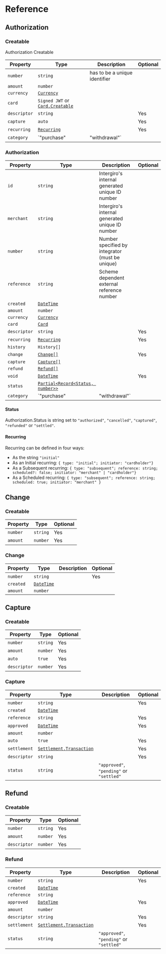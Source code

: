 # Reference
## Authorization

### Creatable

Authorization Creatable

| Property     | Type                                                                 | Description                   | Optional |
|--------------|----------------------------------------------------------------------|-------------------------------|----------|
| `number`     | `string`                                                             | has to be a unique identifier |          |
| `amount`     | `number`                                                             |                               |          |
| `currency`   | [`Currency`](../acquiring/reference.html#currency)                   |                               |          |
| `card`       | `Signed JWT` or [`Card.Creatable`](../acquiring/reference.html#card) |                               |          |
| `descriptor` | `string`                                                             |                               | Yes      |
| `capture`    | `auto`                                                               |                               | Yes      |
| `recurring`  | [`Recurring`](./reference.html#recurring)                            |                               | Yes      |
| `category`   | `"purchase" | "withdrawal"`                                          |                               | Yes      |

### Authorization

| Property     | Type                                                         | Description                                     | Optional |
|--------------|--------------------------------------------------------------|-------------------------------------------------|----------|
| `id`         | `string`                                                     | Intergiro's internal generated unique ID number |          |
| `merchant`   | `string`                                                     | Intergiro's internal generated unique ID number |          |
| `number`     | `string`                                                     | Number specified by integrator (must be unique) |          |
| `reference`  | `string`                                                     | Scheme dependent external reference number      |          |
| `created`    | [`DateTime`](../acquiring/reference.html#datetime)           |                                                 |          |
| `amount`     | `number`                                                     |                                                 |          |
| `currency`   | [`Currency`](../acquiring/reference.html#currency)           |                                                 |          |
| `card`       | [`Card`](../acquiring/reference.html#card)                   |                                                 |          |
| `descriptor` | `string`                                                     |                                                 | Yes      |
| `recurring`  | [`Recurring`](reference.html#recurring)                      |                                                 | Yes      |
| `history`    | `History[]`                                                  |                                                 |          |
| `change`     | [`Change[]`](./reference.html#change)                        |                                                 | Yes      |
| `capture`    | [`Capture[]`](./reference.html#capture)                      |                                                 |          |
| `refund`     | [`Refund[]`](./reference.html#refund)                        |                                                 |          |
| `void`       | [`DateTime`](../acquiring/reference.html#datetime)           |                                                 | Yes      |
| `status`     | [`Partial<Record<Status, number>>`](./reference.html#status) |                                                 |          |
| `category`   | `"purchase" | "withdrawal"`                                  |                                                 | Yes      |

#### Status
Authorization.Status is string set to `"authorized"`, `"cancelled"`, `"captured"`, `"refunded"` or `"settled"`.

#### Recurring
Recurring can be defined in four ways: 
 - As the string `"initial"`
 - As an Initial recurring: `{ type: "initial"; initiator: "cardholder"}`
 - As a Subsequent recurring: `{ type: "subsequent"; reference: string; scheduled?: false; initiator: "merchant" | "cardholder"}`
 - As a Scheduled recurring: `{ type: "subsequent"; reference: string; scheduled: true; initiator: "merchant" }`
 
 ## Change
### Creatable

| Property | Type     | Optional |
|----------|----------|----------|
| `number` | `string` | Yes      |
| `amount` | `number` | Yes      |

### Change

| Property  | Type                                               | Description | Optional |
|-----------|----------------------------------------------------|-------------|----------|
| `number`  | `string`                                           |             | Yes      |
| `created` | [`DateTime`](../acquiring/reference.html#datetime) |             |          |
| `amount`  | `number`                                           |             |          |




## Capture
### Creatable

| Property     | Type     | Optional |
|--------------|----------|----------|
| `number`     | `string` | Yes      |
| `amount`     | `number` | Yes      |
| `auto`       | `true`   | Yes      |
| `descriptor` | `number` | Yes      |

### Capture

| Property     | Type                                                                            | Description                              | Optional |
|--------------|---------------------------------------------------------------------------------|------------------------------------------|----------|
| `number`     | `string`                                                                        |                                          | Yes      |
| `created`    | [`DateTime`](../acquiring/reference.html#datetime)                              |                                          |          |
| `reference`  | `string`                                                                        |                                          | Yes      |
| `approved`   | [`DateTime`](../acquiring/reference.html#datetime)                              |                                          | Yes      |
| `amount`     | `number`                                                                        |                                          |          |
| `auto`       | `true`                                                                          |                                          | Yes      |
| `settlement` | [`Settlement.Transaction`](../settlement/reference.html#settlement-transaction) |                                          | Yes      |
| `descriptor` | `string`                                                                        |                                          | Yes      |
| `status`     | `string`                                                                        | `"approved"`, `"pending"` or `"settled"` |          |


## Refund
### Creatable

| Property     | Type     | Optional |
|--------------|----------|----------|
| `number`     | `string` | Yes      |
| `amount`     | `number` | Yes      |
| `descriptor` | `number` | Yes      |


### Refund

| Property     | Type                                                                            | Description                              | Optional |
|--------------|---------------------------------------------------------------------------------|------------------------------------------|----------|
| `number`     | `string`                                                                        |                                          | Yes      |
| `created`    | [`DateTime`](../acquiring/reference.html#datetime)                              |                                          |          |
| `reference`  | `string`                                                                        |                                          |          |
| `approved`   | [`DateTime`](../acquiring/reference.html#datetime)                              |                                          | Yes      |
| `amount`     | `number`                                                                        |                                          |          |
| `descriptor` | `string`                                                                        |                                          | Yes      |
| `settlement` | [`Settlement.Transaction`](../settlement/reference.html#settlement-transaction) |                                          | Yes      |
| `status`     | `string`                                                                        | `"approved"`, `"pending"` or `"settled"` |          |
